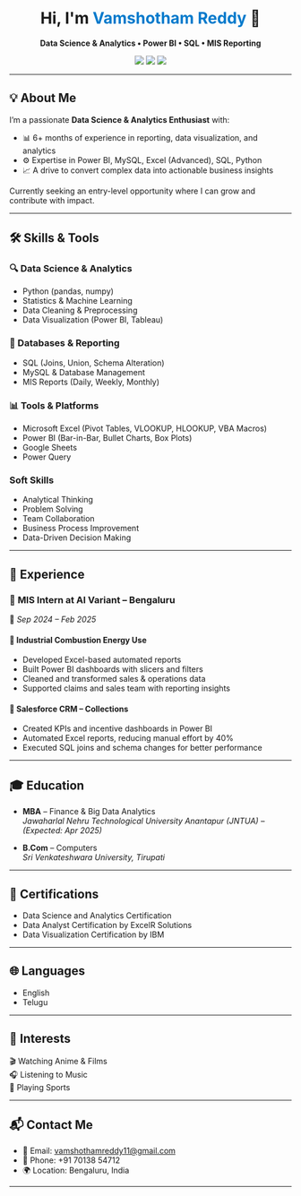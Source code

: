 
<h1 align="center">Hi, I'm <span style="color:#007acc;">Vamshotham Reddy</span> 👋</h1>

<p align="center">
  <b>Data Science & Analytics • Power BI • SQL • MIS Reporting</b>
</p>

<p align="center">
  <a href="mailto:vamshothamreddy11@gmail.com"><img src="https://img.shields.io/badge/Email-D14836?style=flat&logo=gmail&logoColor=white"/></a>
  <a href="https://www.linkedin.com/in/your-linkedin"><img src="https://img.shields.io/badge/LinkedIn-blue?style=flat&logo=linkedin&logoColor=white"/></a>
  <a href="https://github.com/yourusername"><img src="https://img.shields.io/badge/GitHub-100000?style=flat&logo=github&logoColor=white"/></a>
</p>

---

## 💡 About Me

I’m a passionate **Data Science & Analytics Enthusiast** with:
- 📊 6+ months of experience in reporting, data visualization, and analytics  
- ⚙️ Expertise in Power BI, MySQL, Excel (Advanced), SQL, Python  
- 📈 A drive to convert complex data into actionable business insights  

Currently seeking an entry-level opportunity where I can grow and contribute with impact.

---

## 🛠️ Skills & Tools

### 🔍 Data Science & Analytics
- Python (pandas, numpy)
- Statistics & Machine Learning
- Data Cleaning & Preprocessing
- Data Visualization (Power BI, Tableau)

### 💾 Databases & Reporting
- SQL (Joins, Union, Schema Alteration)
- MySQL & Database Management
- MIS Reports (Daily, Weekly, Monthly)

### 📊 Tools & Platforms
- Microsoft Excel (Pivot Tables, VLOOKUP, HLOOKUP, VBA Macros)
- Power BI (Bar-in-Bar, Bullet Charts, Box Plots)
- Google Sheets
- Power Query

### Soft Skills
- Analytical Thinking
- Problem Solving
- Team Collaboration
- Business Process Improvement
- Data-Driven Decision Making

---

## 💼 Experience

### 🏢 **MIS Intern** at AI Variant – Bengaluru  
📅 *Sep 2024 – Feb 2025*

#### 🔸 Industrial Combustion Energy Use
- Developed Excel-based automated reports  
- Built Power BI dashboards with slicers and filters  
- Cleaned and transformed sales & operations data  
- Supported claims and sales team with reporting insights  

#### 🔸 Salesforce CRM – Collections
- Created KPIs and incentive dashboards in Power BI  
- Automated Excel reports, reducing manual effort by 40%  
- Executed SQL joins and schema changes for better performance  

---

## 🎓 Education

- **MBA** – Finance & Big Data Analytics  
  *Jawaharlal Nehru Technological University Anantapur (JNTUA)* – *(Expected: Apr 2025)*

- **B.Com** – Computers  
  *Sri Venkateshwara University, Tirupati*

---

## 📜 Certifications

- Data Science and Analytics Certification
- Data Analyst Certification by ExcelR Solutions
- Data Visualization Certification by IBM

---
  
## 🌐 Languages

- English  
- Telugu

---

## 🎯 Interests

🎬 Watching Anime & Films  
🎧 Listening to Music  
🏏 Playing Sports

---

## 📬 Contact Me

- 📧 Email: [vamshothamreddy11@gmail.com](mailto:vamshothamreddy11@gmail.com)  
- 📱 Phone: +91 70138 54712  
- 🌍 Location: Bengaluru, India

---


